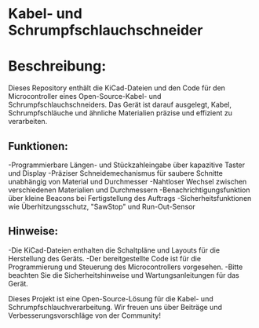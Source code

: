 # Kabel- und Schrumpfschlauchschneider
# Beschreibung: 
Dieses Repository enthält die KiCad-Dateien und den Code für den Microcontroller eines Open-Source-Kabel- und Schrumpfschlauchschneiders. Das Gerät ist darauf ausgelegt, Kabel, Schrumpfschläuche und ähnliche Materialien präzise und effizient zu verarbeiten.

## Funktionen:

-Programmierbare Längen- und Stückzahleingabe über kapazitive Taster und Display
-Präziser Schneidemechanismus für saubere Schnitte unabhängig von Material und Durchmesser
-Nahtloser Wechsel zwischen verschiedenen Materialien und Durchmessern
-Benachrichtigungsfunktion über kleine Beacons bei Fertigstellung des Auftrags
-Sicherheitsfunktionen wie Überhitzungsschutz, "SawStop" und Run-Out-Sensor

## Hinweise:
-Die KiCad-Dateien enthalten die Schaltpläne und Layouts für die Herstellung des Geräts.
-Der bereitgestellte Code ist für die Programmierung und Steuerung des Microcontrollers vorgesehen.
-Bitte beachten Sie die Sicherheitshinweise und Wartungsanleitungen für das Gerät.

Dieses Projekt ist eine Open-Source-Lösung für die Kabel- und Schrumpfschlauchverarbeitung. Wir freuen uns über Beiträge und Verbesserungsvorschläge von der Community!
